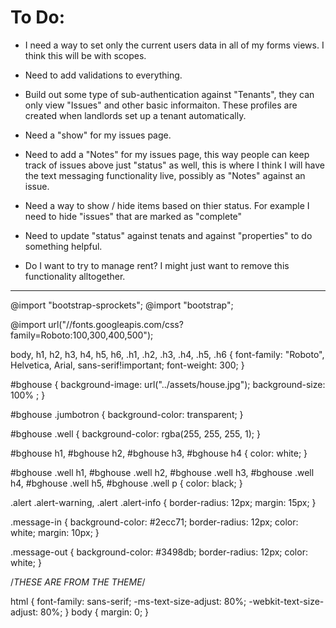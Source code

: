 # To Do: 

- I need a way to set only the current users data in all of my forms views. I think this will be with scopes. 

- Need to add validations to everything. 

- Build out some type of sub-authentication against "Tenants", they can only view "Issues" and other basic informaiton. These profiles are created when landlords set up a tenant automatically. 

- Need a "show" for my issues page. 

- Need to add a "Notes" for my issues page, this way people can keep track of issues above just "status" as well, this is where I think I will have the text messaging functionality live, possibly as "Notes" against an issue. 

- Need a way to show / hide items based on thier status. For example I need to hide "issues" that are marked as "complete"

- Need to update "status" against tenats and against "properties" to do something helpful. 

- Do I want to try to manage rent? I might just want to remove this functionality alltogether.



- - - - 



@import "bootstrap-sprockets";
@import "bootstrap";


@import url("//fonts.googleapis.com/css?family=Roboto:100,300,400,500");


body,
h1,
h2,
h3,
h4,
h5,
h6,
.h1,
.h2,
.h3,
.h4,
.h5,
.h6 {
    font-family: "Roboto", Helvetica, Arial, sans-serif!important;
    font-weight: 300;
}


#bghouse {
  background-image: url("../assets/house.jpg");
  background-size: 100% ;
}

#bghouse .jumbotron {
  background-color: transparent;
}

#bghouse .well {
  background-color: rgba(255, 255, 255, 1);
}

#bghouse h1,
#bghouse h2,
#bghouse h3,
#bghouse h4 {
  color: white;
}

#bghouse .well h1,
#bghouse .well h2,
#bghouse .well h3,
#bghouse .well h4,
#bghouse .well  h5,
#bghouse .well p {
  color: black;
}


.alert .alert-warning,
.alert .alert-info {
  border-radius: 12px;
  margin: 15px;
}

.message-in {
  background-color: #2ecc71;
  border-radius: 12px;
  color: white;
  margin: 10px;
}

.message-out {
  background-color: #3498db;
    border-radius: 12px;
      color: white;
}


/*THESE ARE FROM THE THEME*/

html {
  font-family: sans-serif;
  -ms-text-size-adjust: 80%;
  -webkit-text-size-adjust: 80%;
}
body {
  margin: 0;
}
